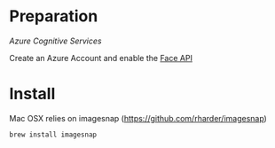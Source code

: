 
# Preparation

*Azure Cognitive Services*

Create an Azure Account and enable the [Face API](https://azure.microsoft.com/en-us/try/cognitive-services/my-apis/)

# Install

Mac OSX relies on imagesnap (https://github.com/rharder/imagesnap)
```bash
brew install imagesnap
```

